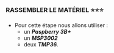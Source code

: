 ### RASSEMBLER LE MATÉRIEL ⭐⭐⭐

- Pour cette étape nous allons utiliser :
     -  un ***Paspberry 3B+***<br>
     -  un ***MSP3002***<br>
     -  deux ***TMP36***.<br>
